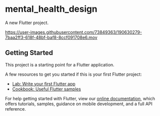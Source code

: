 # mental_health_design

A new Flutter project.

https://user-images.githubusercontent.com/73849363/190630279-7baa2ff3-618f-48bf-baf8-8ccf091708e6.mov

## Getting Started

This project is a starting point for a Flutter application.

A few resources to get you started if this is your first Flutter project:

- [Lab: Write your first Flutter app](https://flutter.dev/docs/get-started/codelab)
- [Cookbook: Useful Flutter samples](https://flutter.dev/docs/cookbook)

For help getting started with Flutter, view our
[online documentation](https://flutter.dev/docs), which offers tutorials,
samples, guidance on mobile development, and a full API reference.
